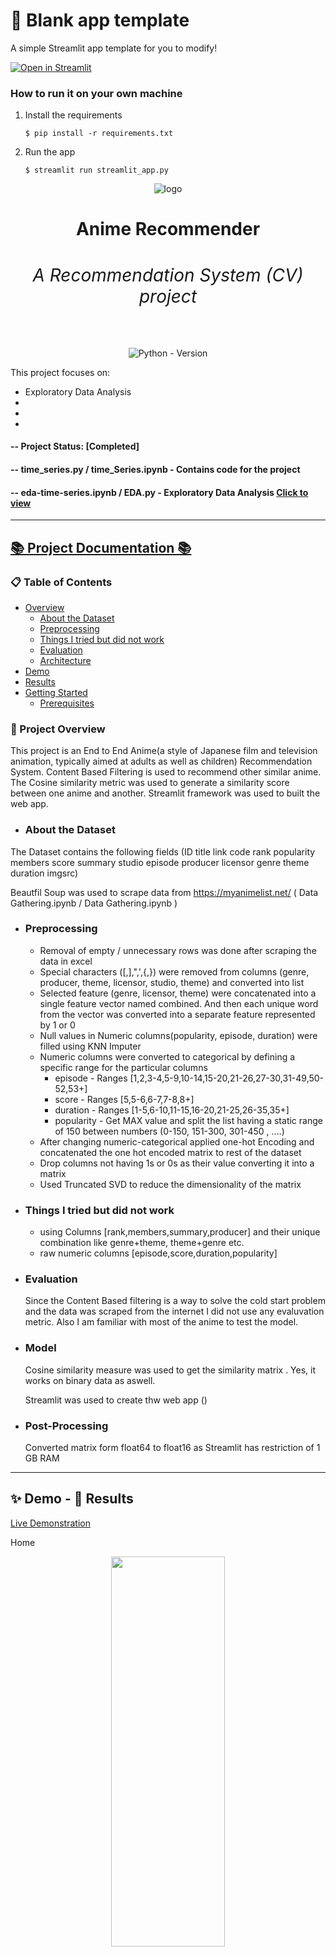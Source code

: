 # 🎈 Blank app template

A simple Streamlit app template for you to modify!

[![Open in Streamlit](https://static.streamlit.io/badges/streamlit_badge_black_white.svg)](https://blank-app-template.streamlit.app/)

### How to run it on your own machine

1. Install the requirements

   ```
   $ pip install -r requirements.txt
   ```

2. Run the app

   ```
   $ streamlit run streamlit_app.py
   ```



<div align="center">

![logo](https://github.com/ShailadhShinde/RecommendationSystems/blob/main/assets/header.png)  
<h1 align="center"><strong>Anime Recommender<h6 align="center">A Recommendation System (CV) project</h6></strong></h1>

![Python - Version](https://img.shields.io/badge/PYTHON-3.9+-blue?style=for-the-badge&logo=python&logoColor=white)

</div>




This project focuses on:

- Exploratory Data Analysis
- 
-
-

#### -- Project Status: [Completed]

#### -- time_series.py / time_Series.ipynb - Contains code for the project

#### -- eda-time-series.ipynb / EDA.py - Exploratory Data Analysis [Click to view](https://www.kaggle.com/code/shailadh/eda-time-series?scriptVersionId=190759981)

----

## [📚 Project Documentation 📚](http://smp.readthedocs.io/)

### 📋 Table of Contents
- [Overview](#overview)
  - [About the Dataset](#atd)
  - [Preprocessing](#pp)
  - [Things I tried but did not work](#TT)
  - [Evaluation](#eval)
  - [Architecture](#arch)
- [Demo](#demo)
- [Results](#results)
- [Getting Started](#gs)
  - [Prerequisites](#pr)


###  📌 Project Overview  <a name="overview"></a>

This project is an End to End Anime(a style of Japanese film and television animation, typically aimed at adults as well as children) Recommendation System.
Content Based Filtering is used to recommend other similar anime. The Cosine similarity metric was used to generate a similarity score between one anime and another.
Streamlit framework was used to built the web app.

- ### About the Dataset

The Dataset contains the following fields (ID title	link	code	rank	popularity	members	score	summary	studio	episode	producer	licensor	genre	theme	duration	imgsrc)

Beautfil Soup was used to scrape data from https://myanimelist.net/ ( Data Gathering.ipynb / Data Gathering.ipynb )


- ### Preprocessing  <a name="pp"></a>

   - Removal of empty / unnecessary rows was done after scraping the data in excel
   - Special characters ([,],",',{,}) were removed from columns (genre, producer, theme, licensor, studio, theme) and converted into list
   - Selected feature (genre, licensor, theme) were concatenated into a single feature vector named combined. And then each unique word from the vector was converted into a separate feature represented by 1 or 0
   - Null values in Numeric columns(popularity, episode, duration) were filled using KNN Imputer
   - Numeric columns were converted to categorical by defining a specific range for the particular columns
      - episode - Ranges [1,2,3-4,5-9,10-14,15-20,21-26,27-30,31-49,50-52,53+]
      - score - Ranges [5,5-6,6-7,7-8,8+]
      - duration - Ranges [1-5,6-10,11-15,16-20,21-25,26-35,35+]
      - popularity - Get MAX value and split the list having a static range of 150 between numbers (0-150, 151-300, 301-450 , ....)
   - After changing numeric-categorical applied one-hot Encoding and concatenated the one hot encoded matrix to rest of the dataset
   - Drop columns not having 1s or 0s as their value converting it into a matrix
   - Used Truncated SVD to reduce the dimensionality of the matrix

- ### Things I tried but did not work  <a name="TT"></a>

  - using Columns [rank,members,summary,producer] and their unique combination like genre+theme, theme+genre etc.
  - raw numeric columns [episode,score,duration,popularity]

  
- ### Evaluation  <a name="eval"></a>

   Since the Content Based filtering is a way to solve the cold start problem and the data was scraped from the internet I did not use any evaluvation metric.
  Also I am familiar with most of the anime to test the model.  

- ### Model <a name="arch"></a>

   Cosine similarity measure was used to get the similarity matrix . Yes, it works on binary data as aswell.

  Streamlit was used to create thw web app ()

- ### Post-Processing

  Converted matrix form float64 to float16 as Streamlit has restriction of 1 GB RAM 
  
   
----

## ✨ Demo - 💫 Results <a name="results"></a> <a name="demo"></a>

[Live Demonstration](https://sanime-recommendations.streamlit.app/)

Home
   <p align="center">
  <img width="60%" height ="40%"  src="https://github.com/ShailadhShinde/RecommendationSystems/blob/main/assets/home.JPG">
 </p>

 Romance Anime
   <p align="center">
  <img width="60%" height ="100%"  src="https://github.com/ShailadhShinde/RecommendationSystems/blob/main/assets/romance.JPG">
 </p>

 Crime Anime
   <p align="center">
  <img width="60%" height ="100%"  src="https://github.com/ShailadhShinde/RecommendationSystems/blob/main/assets/crime.JPG">
 </p>

 Isekai Anime
   <p align="center">
  <img width="60%" height ="100%"  src="https://github.com/ShailadhShinde/RecommendationSystems/blob/main/assets/isekai.JPG">
 </p>
 

----

## 🚀 Getting Started <a name="gs"></a>

### ✅ Prerequisites <a name="pr"></a>
 
 - <b>Dataset prerequisite for training</b>:
 
 Before starting to train a model, make sure to download the dataset from <a href="https://github.com/ShailadhShinde/RecommendationSystems/blob/main/assets/anime_details%20-%20Copy.csv" target="_blank"> here </a> or add it to your notebook
 
 ### 🐳 Setting up and Running the project

To Scrape Data - Download/copy the files `Data Gathering.py / Data Gathering.ipynb ` and run them 

To create model - Download/copy the files `anime.py / anime.ipynb ` and run them 

                                 OR

To Run thw Web App - 

1. Clone the git Repository 
2. Create account on Streamlit Community Cloud > Login > Create New App > add your Repository and Save

   


 

  
